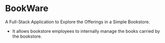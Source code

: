 # BookWare

A Full-Stack Application to Explore the Offerings in a Simple Bookstore.
- It allows bookstore employees to internally manage the books carried by the bookstore.



  

